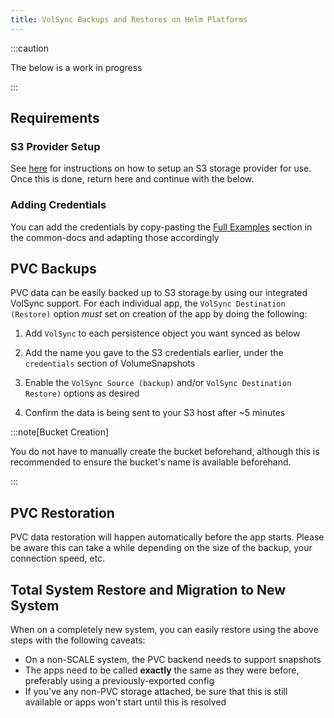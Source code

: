 ```yaml
---
title: VolSync Backups and Restores on Helm Platforms
---
```


:::caution

The below is a work in progress

:::

## Requirements

### S3 Provider Setup

See [here](/general/guides/s3-setup) for instructions on how to setup an S3 storage provider for use. Once this is done, return here and continue with the below.

### Adding Credentials

You can add the credentials by copy-pasting the [Full Examples](/common/credentials#full-examples) section in the common-docs and adapting those accordingly

## PVC Backups

PVC data can be easily backed up to S3 storage by using our integrated VolSync support. For each individual app, the `VolSync Destination (Restore)` option *must* set on creation of the app by doing the following:

1. Add `VolSync` to each persistence object you want synced as below

2. Add the name you gave to the S3 credentials earlier, under the `credentials` section of VolumeSnapshots

3. Enable the `VolSync Source (backup)` and/or `VolSync Destination Restore)` options as desired

4. Confirm the data is being sent to your S3 host after ~5 minutes

:::note[Bucket Creation]

You do not have to manually create the bucket beforehand, although this is recommended to ensure the bucket's name is available beforehand.

:::

## PVC Restoration

PVC data restoration will happen automatically before the app starts. Please be aware this can take a while depending on the size of the backup, your connection speed, etc.

## Total System Restore and Migration to New System

When on a completely new system, you can easily restore using the above steps with the following caveats:

- On a non-SCALE system, the PVC backend needs to support snapshots
- The apps need to be called **exactly** the same as they were before, preferably using a previously-exported config
- If you've any non-PVC storage attached, be sure that this is still available or apps won't start until this is resolved
